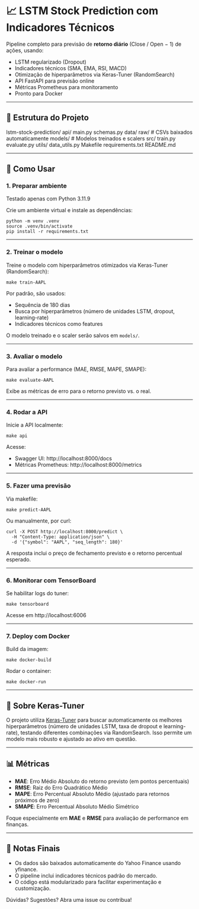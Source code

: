 # 📈 LSTM Stock Prediction com Indicadores Técnicos

Pipeline completo para previsão de **retorno diário** (Close / Open − 1) de ações, usando:
- LSTM regularizado (Dropout)
- Indicadores técnicos (SMA, EMA, RSI, MACD)
- Otimização de hiperparâmetros via Keras-Tuner (RandomSearch)
- API FastAPI para previsão online
- Métricas Prometheus para monitoramento
- Pronto para Docker

---

## 📁 Estrutura do Projeto

lstm-stock-prediction/
    api/
        main.py
        schemas.py
    data/
        raw/                # CSVs baixados automaticamente
    models/                 # Modelos treinados e scalers
    src/
        train.py
        evaluate.py
        utils/
            data_utils.py
    Makefile
    requirements.txt
    README.md

---

## 🚀 Como Usar

### 1. Preparar ambiente

Testado apenas com Python 3.11.9

Crie um ambiente virtual e instale as dependências:

    python -m venv .venv
    source .venv/bin/activate
    pip install -r requirements.txt

---

### 2. Treinar o modelo

Treine o modelo com hiperparâmetros otimizados via Keras-Tuner (RandomSearch):

    make train-AAPL

Por padrão, são usados:
- Sequência de 180 dias
- Busca por hiperparâmetros (número de unidades LSTM, dropout, learning-rate)
- Indicadores técnicos como features

O modelo treinado e o scaler serão salvos em `models/`.

---

### 3. Avaliar o modelo

Para avaliar a performance (MAE, RMSE, MAPE, SMAPE):

    make evaluate-AAPL

Exibe as métricas de erro para o retorno previsto vs. o real.

---

### 4. Rodar a API

Inicie a API localmente:

    make api

Acesse:
- Swagger UI: http://localhost:8000/docs
- Métricas Prometheus: http://localhost:8000/metrics

---

### 5. Fazer uma previsão

Via makefile:

    make predict-AAPL

Ou manualmente, por curl:

    curl -X POST http://localhost:8000/predict \
      -H "Content-Type: application/json" \
      -d '{"symbol": "AAPL", "seq_length": 180}'

A resposta inclui o preço de fechamento previsto e o retorno percentual esperado.

---

### 6. Monitorar com TensorBoard

Se habilitar logs do tuner:

    make tensorboard

Acesse em http://localhost:6006

---

### 7. Deploy com Docker

Build da imagem:

    make docker-build

Rodar o container:

    make docker-run

---

## 🧠 Sobre Keras-Tuner

O projeto utiliza [Keras-Tuner](https://keras.io/keras_tuner/) para buscar automaticamente os melhores hiperparâmetros (número de unidades LSTM, taxa de dropout e learning-rate), testando diferentes combinações via RandomSearch. Isso permite um modelo mais robusto e ajustado ao ativo em questão.

---

## 📊 Métricas

- **MAE**: Erro Médio Absoluto do retorno previsto (em pontos percentuais)
- **RMSE**: Raiz do Erro Quadrático Médio
- **MAPE**: Erro Percentual Absoluto Médio (ajustado para retornos próximos de zero)
- **SMAPE**: Erro Percentual Absoluto Médio Simétrico

Foque especialmente em **MAE** e **RMSE** para avaliação de performance em finanças.

---

## 📌 Notas Finais

- Os dados são baixados automaticamente do Yahoo Finance usando yfinance.
- O pipeline inclui indicadores técnicos padrão do mercado.
- O código está modularizado para facilitar experimentação e customização.

Dúvidas? Sugestões? Abra uma issue ou contribua!